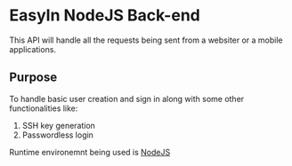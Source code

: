 # EasyIn NodeJS Back-end

This API will handle all the requests being sent from a websiter or a mobile applications.

## Purpose

To handle basic user creation and sign in along with some other functionalities like:

1. SSH key generation
2. Passwordless login

Runtime environemnt being used is [NodeJS](https://nodejs.org/en/)